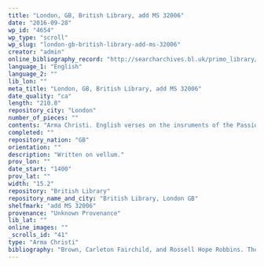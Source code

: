 ```yaml
---
title: "London, GB, British Library, add MS 32006"
date: "2016-09-28"
wp_id: "4654"
wp_type: "scroll"
wp_slug: "london-gb-british-library-add-ms-32006"
creator: "admin"
online_bibliography_record: "http://searcharchives.bl.uk/primo_library/libweb/action/display.do?tabs=detailsTab&ct=display&fn=search&doc=IAMS032-002025731&indx=1&recIds=IAMS032-002025731&recIdxs=0&elementId=0&renderMode=poppedOut&displayMode=full&frbrVersion=&dscnt=1&frbg=&scp.scps=scope%3A%28BL%29&tab=local&dstmp=1394344579900&srt=rank&mode=Basic&dum=true&vl(freeText0)=add+32006&vid=IAMS_VU2"
language_1: "English"
language_2: ""
lib_lon: ""
meta_title: "London, GB, British Library, add MS 32006"
date_quality: "ca"
length: "210.8"
repository_city: "London"
number_of_pieces: ""
contents: "Arma Christi. English verses on the insruments of the Passion with colored drawings in margins."
completed: ""
repository_nation: "GB"
orientation: ""
description: "Written on vellum."
prov_lon: ""
date_start: "1400"
prov_lat: ""
width: "15.2"
repository: "British Library"
repository_name_and_city: "British Library, London GB"
shelfmark: "add MS 32006"
provenance: "Unknown Provenance"
lib_lat: ""
online_images: ""
_scrolls_id: "41"
type: "Arma Christi"
bibliography: "Brown, Carleton Fairchild, and Rossell Hope Robbins. The Index of Middle English Verse. New York: Printed for the Index Society by Columbia University Press, 1943. p. 405, no. 2577<br/> Edsall, Mary Agnes. “Arma Christi Rolls or Textual Amulets?: The Narrow Roll Format Manuscripts of ‘O Vernicle.’” Magic, Ritual, and Witchcraft 9, no. 2 (2014): 178–209.<br/> Stork, Hans-Walter. “Spätmittelalterliche Gebetsbücher in Rollenform in Überlieferung Und Bild.” Gutenberg Jahrschrift 20 (2010): 43–78."
---
```



